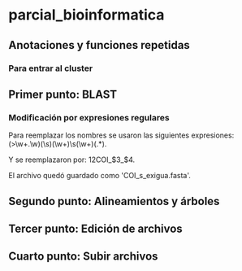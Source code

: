 # parcial_bioinformatica

## Anotaciones y funciones repetidas
### Para entrar al cluster

## Primer punto: BLAST
### Modificación por expresiones regulares
  Para reemplazar los nombres se usaron las siguientes expresiones: (\>\w+\.\w)(\s)(\w+)\s(\w+)(.*).
  
  Y se reemplazaron por: $1$2COI_$3_$4.
  
  El archivo quedó guardado como 'COI_s_exigua.fasta'.

## Segundo punto: Alineamientos y árboles

## Tercer punto: Edición de archivos

## Cuarto punto: Subir archivos
